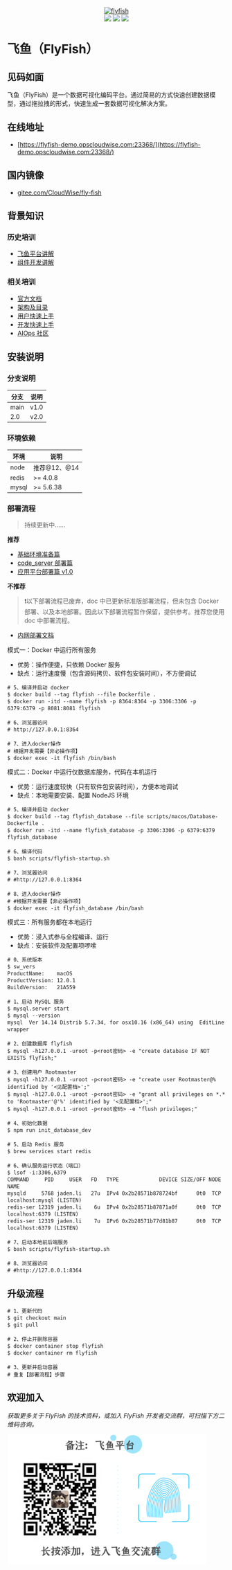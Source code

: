 <div align="center">
  <a href="https://github.com/CloudWise-OpenSource/FlyFish"><img src="https://cdn.jsdelivr.net/gh/CloudWise-OpenSource/FlyFish/flyfishicon.png" alt="flyfish" /></a>
  <div align="center">
    <a href="https://github.com/CloudWise-OpenSource/FlyFish/pulls"><img src="https://badgen.net/github/prs/CloudWise-OpenSource/FlyFish" /></a>
    <a href="https://github.com/CloudWise-OpenSource/FlyFish/blob/main/LICENSE"><img src="https://badgen.net/github/license/CloudWise-OpenSource/FlyFish" /></a>
    <a href="https://github.com/CloudWise-OpenSource/FlyFish/releases"><img src="https://badgen.net/github/release/CloudWise-OpenSource/FlyFish" /></a>
  </div>
</div>

# 飞鱼（FlyFish）

## 见码如面

飞鱼（FlyFish）是一个数据可视化编码平台。通过简易的方式快速创建数据模型，通过拖拉拽的形式，快速生成一套数据可视化解决方案。

## 在线地址

- [https://flyfish-demo.opscloudwise.com:23368/](https://flyfish-demo.opscloudwise.com:23368/)

## 国内镜像

- [gitee.com/CloudWise/fly-fish](https://gitee.com/CloudWise/fly-fish)

## 背景知识

### 历史培训

- [飞鱼平台讲解](http://docs.aiops.cloudwise.com/zh/flyfish)
- [组件开发讲解](http://docs.aiops.cloudwise.com/zh/flyfish/component/develop.html)

### 相关培训

- [官方文档](http://docs.aiops.cloudwise.com/zh/flyfish)
- [架构及目录](http://docs.aiops.cloudwise.com/zh/flyfish/design.html)
- [用户快速上手](http://docs.aiops.cloudwise.com/zh/flyfish/getting-started/)
- [开发快速上手](http://docs.aiops.cloudwise.com/zh/flyfish/component/basic.html)
- [AIOps 社区](https://www.cloudwise.ai/#/datalaker/dashboard)

## 安装说明

### 分支说明

| 分支 | 说明 |
| ---- | ---- |
| main | v1.0 |
| 2.0  | v2.0 |

### 环境依赖

| 环境  | 说明         |
| ----- | ------------ |
| node  | 推荐@12、@14 |
| redis | >= 4.0.8     |
| mysql | >= 5.6.38    |

### 部署流程

> 持续更新中……

**推荐**

- [基础环境准备篇](./doc/基础环境准备篇.md)
- [code_server 部署篇](./doc/code_server部署篇.md)
- [应用平台部署篇 v1.0](./doc/应用平台部署篇v1.0.md)

**不推荐**

> :heavy_exclamation_mark:以下部署流程已废弃，doc 中已更新标准版部署流程，但未包含 Docker 部署、以及本地部署。因此以下部署流程暂作保留，提供参考。推荐您使用 doc 中部署流程。

- [内网部署文档](http://docs.aiops.cloudwise.com/zh/flyfish/deploy.html)

模式一：Docker 中运行所有服务

- 优势：操作便捷，只依赖 Docker 服务
- 缺点：运行速度慢（包含源码拷贝、软件包安装时间），不方便调试

```
# 5、编译并启动 docker
$ docker build --tag flyfish --file Dockerfile .
$ docker run -itd --name flyfish -p 8364:8364 -p 3306:3306 -p 6379:6379 -p 8081:8081 flyfish

# 6、浏览器访问
# http://127.0.0.1:8364

# 7、进入docker操作
# 根据开发需要【非必操作项】
$ docker exec -it flyfish /bin/bash
```

模式二：Docker 中运行仅数据库服务，代码在本机运行

- 优势：运行速度较快（只有软件包安装时间），方便本地调试
- 缺点：本地需要安装、配置 NodeJS 环境

```
# 5、编译并启动 docker
$ docker build --tag flyfish_database --file scripts/macos/Database-Dockerfile .
$ docker run -itd --name flyfish_database -p 3306:3306 -p 6379:6379 flyfish_database

# 6、编译代码
$ bash scripts/flyfish-startup.sh

# 7、浏览器访问
# #http://127.0.0.1:8364

# 8、进入docker操作
# #根据开发需要【非必操作项】
$ docker exec -it flyfish_database /bin/bash
```

模式三：所有服务都在本地运行

- 优势：浸入式参与全程编译、运行
- 缺点：安装软件及配置项啰嗦

```
# 0、系统版本
$ sw_vers
ProductName:    macOS
ProductVersion: 12.0.1
BuildVersion:   21A559

# 1、启动 MySQL 服务
$ mysql.server start
$ mysql --version
mysql  Ver 14.14 Distrib 5.7.34, for osx10.16 (x86_64) using  EditLine wrapper

# 2、创建数据库 flyfish
$ mysql -h127.0.0.1 -uroot -p<root密码> -e "create database IF NOT EXISTS flyfish;"

# 3、创建用户 Rootmaster
$ mysql -h127.0.0.1 -uroot -p<root密码> -e "create user Rootmaster@% identified by '<见配置档>';"
$ mysql -h127.0.0.1 -uroot -p<root密码> -e "grant all privileges on *.* to 'Rootmaster'@'%' identified by '<见配置档>';"
$ mysql -h127.0.0.1 -uroot -p<root密码> -e "flush privileges;"

# 4、初始化数据
$ npm run init_database_dev

# 5、启动 Redis 服务
$ brew services start redis

# 6、确认服务运行状态（端口）
$ lsof -i:3306,6379
COMMAND     PID     USER   FD   TYPE             DEVICE SIZE/OFF NODE NAME
mysqld     5768 jaden.li   27u  IPv4 0x2b28571b878724bf      0t0  TCP localhost:mysql (LISTEN)
redis-ser 12319 jaden.li    6u  IPv4 0x2b28571b87871a0f      0t0  TCP localhost:6379 (LISTEN)
redis-ser 12319 jaden.li    7u  IPv6 0x2b28571b77d81b87      0t0  TCP localhost:6379 (LISTEN)

# 7、启动本地前后端服务
$ bash scripts/flyfish-startup.sh

# 8、浏览器访问
# #http://127.0.0.1:8364
```

## 升级流程

```
# 1、更新代码
$ git checkout main
$ git pull

# 2、停止并删除容器
$ docker container stop flyfish
$ docker container rm flyfish

# 3、更新并启动容器
# 重复【部署流程】步骤
```

## 欢迎加入

_获取更多关于 FlyFish 的技术资料，或加入 FlyFish 开发者交流群，可扫描下方二维码咨询。_

<img src="./doc/images/Susie.png" width="460px">
